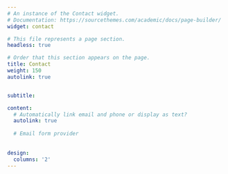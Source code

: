```yaml
---
# An instance of the Contact widget.
# Documentation: https://sourcethemes.com/academic/docs/page-builder/
widget: contact

# This file represents a page section.
headless: true

# Order that this section appears on the page.
title: Contact
weight: 150
autolink: true


subtitle:

content:
  # Automatically link email and phone or display as text?
  autolink: true
  
  # Email form provider
 
  
design:
  columns: '2'
---
```

